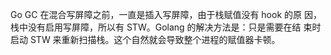 
Go GC 在混合写屏障之前，一直是插入写屏障，由于栈赋值没有 hook 的原 因，栈中没有启用写屏障，所以有 STW。Golang 的解决方法是：只是需要在结 束时启动 STW 来重新扫描栈。这个自然就会导致整个进程的赋值器卡顿。